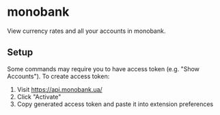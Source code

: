 # monobank

View currency rates and all your accounts in monobank.

## Setup

Some commands may require you to have access token (e.g. "Show Accounts"). To create access token:

1. Visit https://api.monobank.ua/
2. Click "Activate"
3. Copy generated access token and paste it into extension preferences
